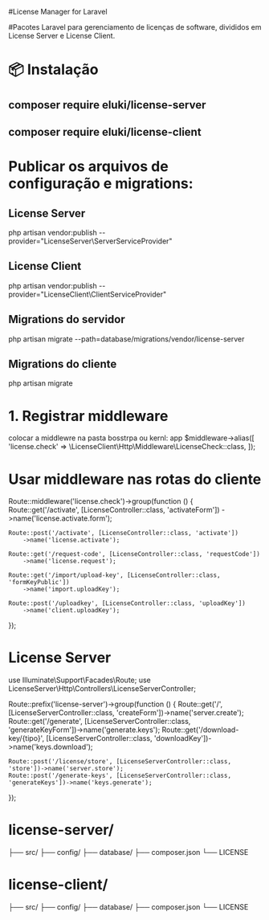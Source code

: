#License Manager for Laravel

#Pacotes Laravel para gerenciamento de licenças de software, divididos em License Server e License Client.

# 📦 Instalação
## composer require eluki/license-server
## composer require eluki/license-client

# Publicar os arquivos de configuração e migrations:
## License Server
php artisan vendor:publish --provider="LicenseServer\ServerServiceProvider"

## License Client
php artisan vendor:publish --provider="LicenseClient\ClientServiceProvider"

## Migrations do servidor
php artisan migrate --path=database/migrations/vendor/license-server
## Migrations do cliente
php artisan migrate

# 1. Registrar middleware
colocar a middlewre na pasta bosstrpa ou kernl: app
 $middleware->alias([
            'license.check' => \LicenseClient\Http\Middleware\LicenseCheck::class,
        ]);

# Usar middleware nas rotas do cliente

Route::middleware('license.check')->group(function () {
    Route::get('/activate', [LicenseController::class, 'activateForm'])
        ->name('license.activate.form');

    Route::post('/activate', [LicenseController::class, 'activate'])
        ->name('license.activate');

    Route::get('/request-code', [LicenseController::class, 'requestCode'])
        ->name('license.request');

    Route::get('/import/upload-key', [LicenseController::class, 'formKeyPublic'])
        ->name('import.uploadKey');

    Route::post('/uploadkey', [LicenseController::class, 'uploadKey'])
        ->name('client.uploadKey');
});

# License Server
use Illuminate\Support\Facades\Route;
use LicenseServer\Http\Controllers\LicenseServerController;

Route::prefix('license-server')->group(function () {
    Route::get('/', [LicenseServerController::class, 'createForm'])->name('server.create');
    Route::get('/generate', [LicenseServerController::class, 'generateKeyForm'])->name('generate.keys');
    Route::get('/download-key/{tipo}', [LicenseServerController::class, 'downloadKey'])->name('keys.download');

    Route::post('/license/store', [LicenseServerController::class, 'store'])->name('server.store');
    Route::post('/generate-keys', [LicenseServerController::class, 'generateKeys'])->name('keys.generate');
});


# license-server/
├── src/
├── config/
├── database/
├── composer.json
└── LICENSE

# license-client/
├── src/
├── config/
├── database/
├── composer.json
└── LICENSE
